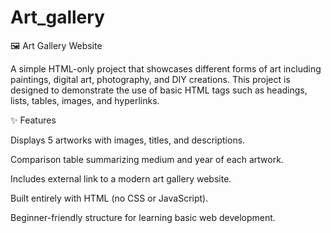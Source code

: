 # Art_gallery
🖼️ Art Gallery Website

A simple HTML-only project that showcases different forms of art including paintings, digital art, photography, and DIY creations. This project is designed to demonstrate the use of basic HTML tags such as headings, lists, tables, images, and hyperlinks.

✨ Features

Displays 5 artworks with images, titles, and descriptions.

Comparison table summarizing medium and year of each artwork.

Includes external link to a modern art gallery website.

Built entirely with HTML (no CSS or JavaScript).

Beginner-friendly structure for learning basic web development.
